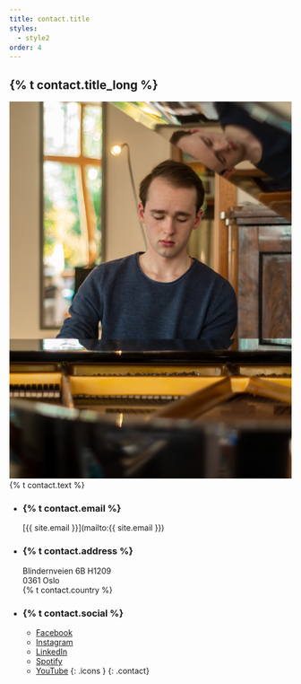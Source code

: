 ```yaml
---
title: contact.title
styles:
  - style2
order: 4
---
```


## {% t contact.title_long %}
<span class="image right" style="width: 30%">
    <img src="assets/img/juliuspiano.jpg" loading="lazy"/>
</span>
{% t contact.text %}

- ### {% t contact.email %}
  [{{ site.email }}](mailto:{{ site.email }})
- ### {% t contact.address %}
  Blindernveien 6B H1209 \
  0361 Oslo \
  {% t contact.country %}
- ### {% t contact.social %}
  - <a href="https://www.facebook.com/profile.php?id={{ site.facebook_id }}" class="icon brands fa-facebook-f"><span class="label">Facebook</span></a>
  - <a href="https://www.instagram.com/{{ site.instagram_username }}" class="icon brands fa-instagram"><span class="label">Instagram</span></a>
  - <a href="https://www.linkedin.com/in/{{ site.linkedin_id }}/" class="icon brands fa-linkedin-in"><span class="label">LinkedIn</span></a>
  - <a href="https://open.spotify.com/artist/{{ site.spotify_id }}" class="icon brands fa-spotify"><span class="label">Spotify</span></a>
  - <a href="https://www.youtube.com/@{{ site.youtube_username }}" class="icon brands fa-youtube"><span class="label">YouTube</span></a>
  {: .icons }
{: .contact}